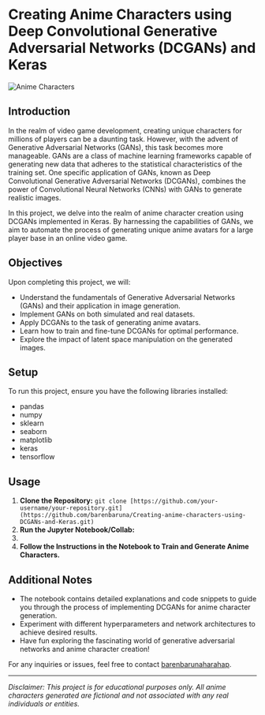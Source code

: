 # Creating Anime Characters using Deep Convolutional Generative Adversarial Networks (DCGANs) and Keras

![Anime Characters](https://images.rawpixel.com/image_800/cHJpdmF0ZS9sci9pbWFnZXMvd2Vic2l0ZS8yMDIyLTA1L2pvYjcyNC0wMzZhLXYuanBn.jpg)

## Introduction

In the realm of video game development, creating unique characters for millions of players can be a daunting task. However, with the advent of Generative Adversarial Networks (GANs), this task becomes more manageable. GANs are a class of machine learning frameworks capable of generating new data that adheres to the statistical characteristics of the training set. One specific application of GANs, known as Deep Convolutional Generative Adversarial Networks (DCGANs), combines the power of Convolutional Neural Networks (CNNs) with GANs to generate realistic images.

In this project, we delve into the realm of anime character creation using DCGANs implemented in Keras. By harnessing the capabilities of GANs, we aim to automate the process of generating unique anime avatars for a large player base in an online video game.

## Objectives

Upon completing this project, we will:

- Understand the fundamentals of Generative Adversarial Networks (GANs) and their application in image generation.
- Implement GANs on both simulated and real datasets.
- Apply DCGANs to the task of generating anime avatars.
- Learn how to train and fine-tune DCGANs for optimal performance.
- Explore the impact of latent space manipulation on the generated images.

## Setup

To run this project, ensure you have the following libraries installed:

- pandas
- numpy
- sklearn
- seaborn
- matplotlib
- keras
- tensorflow

## Usage

1. **Clone the Repository:**
    `git clone [https://github.com/your-username/your-repository.git](https://github.com/barenbaruna/Creating-anime-characters-using-DCGANs-and-Keras.git)`
2.  **Run the Jupyter Notebook/Collab:**
3.  
5. **Follow the Instructions in the Notebook to Train and Generate Anime Characters.**

## Additional Notes

- The notebook contains detailed explanations and code snippets to guide you through the process of implementing DCGANs for anime character generation.
- Experiment with different hyperparameters and network architectures to achieve desired results.
- Have fun exploring the fascinating world of generative adversarial networks and anime character creation!

For any inquiries or issues, feel free to contact [barenbarunaharahap](mailto:barenbarunaharahap@gmail.com).

---

*Disclaimer: This project is for educational purposes only. All anime characters generated are fictional and not associated with any real individuals or entities.*

